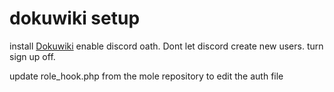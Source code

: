 # dokuwiki setup


install [Dokuwiki](https://www.dokuwiki.org/dokuwiki) enable discord oath. Dont let discord create new users.
turn sign up off.

update role_hook.php from the mole repository to edit the auth file
